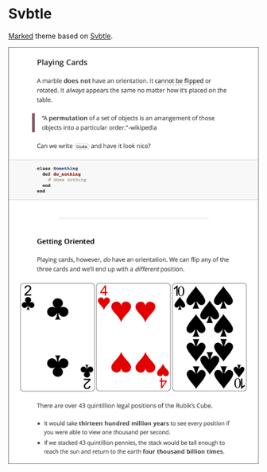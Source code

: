 # Svbtle

[Marked][marked] theme based on [Svbtle][svbtle].

![svbtle](svbtle.png)

[marked]: http://marked2app.com
[svbtle]: https://svbtle.com
